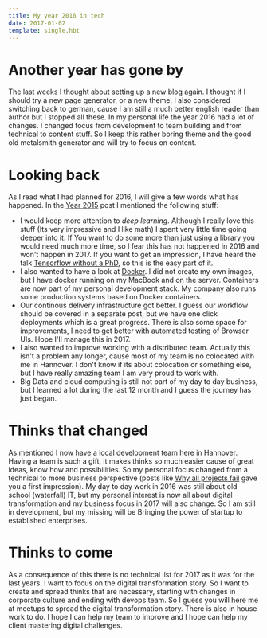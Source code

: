 ```yaml
---
title: My year 2016 in tech
date: 2017-01-02
template: single.hbt
---
```

# Another year has gone by
The last weeks I thought about setting up a new blog again. I thought if I should try a new page generator, or a new theme. I also considered switching back to german, cause I am still a much better english reader than author but I stopped all these. In my personal life the year 2016 had a lot of changes. I changed focus from development to team building and from technical to content stuff. So I keep this rather boring theme and the good old metalsmith generator and will try to focus on content.

# Looking back
As I read what I had planned for 2016,  I will give a few words what has happened.
In the [Year 2015](year_2015.html) post I mentioned the following stuff:
* I would keep more attention to _deep learning_. Although I really love this stuff (Its very impressive and I like math) I spent very little time going deeper into it. If You want to do some more than just using a library you would need much more time, so I fear this has not happened in 2016 and won't happen in 2017. If you want to get an impression, I have heard the talk [Tensorflow without a PhD](https://www.youtube.com/watch?v=vq2nnJ4g6N0), so this is the easy part of it.
* I also wanted to have a look at [Docker](www.docker.com). I did not create my own images, but I have docker running on my MacBook and on the server. Containers are now part of my personal development stack. My company also runs some production systems based on Docker containers.
* Our continous delivery infrastructure got better. I guess our workflow should be covered in a separate post, but we  have one click deployments which is a great progress. There is also some space for improvements, I need to get better with automated testing of Browser UIs. Hope I'll manage this in 2017.
* I also wanted to improve  working with a distributed team. Actually this isn't a problem any longer, cause most of my team is no colocated with me in Hannover. I don't know if its about colocation or something else, but I have really amazing team I am very proud to work with.
* Big Data and cloud computing is still not part of my day to day business, but I learned a lot during the last 12 month and I guess the journey has just began.

# Thinks that changed
As mentioned I now have a local development team here in Hannover. Having a team is such a gift, it makes thinks so much easier cause of great ideas, know how and possibilities. So my personal focus changed from a technical to more business perspective (posts like [Why all projects fail](why_all_projects_fail.html) gave you a first impression). My day to day work in 2016 was still about old school (waterfall) IT, but my personal interest is now all about digital transformation and my business focus in 2017 will also change. So I am still in development, but my missing will be Bringing the power of startup to established enterprises.

# Thinks to come
As a consequence of this there is no technical list for 2017 as it was for the last years. I want to focus on the digital transformation story. So I want to create and spread thinks that are necessary, starting with changes in corporate culture and ending with devops team.
So I guess you will here me at meetups to spread the digital transformation story. There is also in house work to do. I hope I can help my team to improve and I hope can help my client mastering digital challenges.
